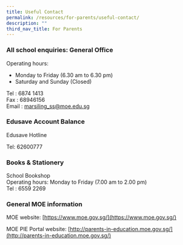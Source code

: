 ```yaml
---
title: Useful Contact
permalink: /resources/for-parents/useful-contact/
description: ""
third_nav_title: For Parents
---
```

### All school enquiries: General Office

Operating hours:

*   Monday to Friday (6.30 am to 6.30 pm)
*   Saturday and Sunday (Closed)

Tel : 6874 1413  
Fax : 68946156  
Email : marsiling_ss@moe.edu.sg

### Edusave Account Balance

Edusave Hotline

Tel: 62600777

### Books & Stationery

School Bookshop  
Operating hours: Monday to Friday (7.00 am to 2.00 pm)  
Tel : 6559 2269

### General MOE information

MOE website: [https://www.moe.gov.sg/](https://www.moe.gov.sg/)

MOE PIE Portal website: [http://parents-in-education.moe.gov.sg/](http://parents-in-education.moe.gov.sg/)
